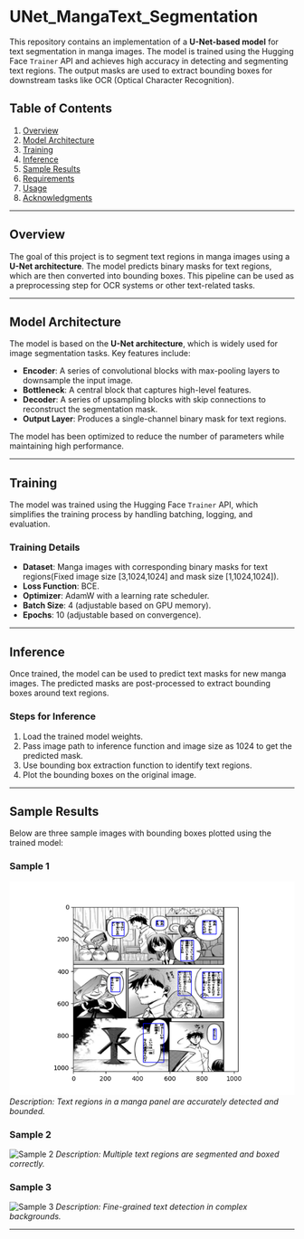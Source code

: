 # UNet_MangaText_Segmentation

This repository contains an implementation of a **U-Net-based model** for text segmentation in manga images. The model is trained using the Hugging Face `Trainer` API and achieves high accuracy in detecting and segmenting text regions. The output masks are used to extract bounding boxes for downstream tasks like OCR (Optical Character Recognition).

## Table of Contents
1. [Overview](#overview)
2. [Model Architecture](#model-architecture)
3. [Training](#training)
4. [Inference](#inference)
5. [Sample Results](#sample-results)
6. [Requirements](#requirements)
7. [Usage](#usage)
8. [Acknowledgments](#acknowledgments)

---

## Overview

The goal of this project is to segment text regions in manga images using a **U-Net architecture**. The model predicts binary masks for text regions, which are then converted into bounding boxes. This pipeline can be used as a preprocessing step for OCR systems or other text-related tasks.

---

## Model Architecture

The model is based on the **U-Net architecture**, which is widely used for image segmentation tasks. Key features include:
- **Encoder**: A series of convolutional blocks with max-pooling layers to downsample the input image.
- **Bottleneck**: A central block that captures high-level features.
- **Decoder**: A series of upsampling blocks with skip connections to reconstruct the segmentation mask.
- **Output Layer**: Produces a single-channel binary mask for text regions.

The model has been optimized to reduce the number of parameters while maintaining high performance.

---

## Training

The model was trained using the Hugging Face `Trainer` API, which simplifies the training process by handling batching, logging, and evaluation.

### Training Details
- **Dataset**: Manga images with corresponding binary masks for text regions(Fixed image size [3,1024,1024] and mask size [1,1024,1024]).
- **Loss Function**: BCE.
- **Optimizer**: AdamW with a learning rate scheduler.
- **Batch Size**: 4 (adjustable based on GPU memory).
- **Epochs**: 10 (adjustable based on convergence).

---

## Inference

Once trained, the model can be used to predict text masks for new manga images. The predicted masks are post-processed to extract bounding boxes around text regions.

### Steps for Inference
1. Load the trained model weights.
2. Pass image path to inference function and image size as 1024 to get the predicted mask.
3. Use bounding box extraction function to identify text regions.
4. Plot the bounding boxes on the original image.

---

## Sample Results

Below are three sample images with bounding boxes plotted using the trained model:

### Sample 1
![Sample 1](samples/Figure_1.png)
*Description: Text regions in a manga panel are accurately detected and bounded.*

### Sample 2
![Sample 2](images/Figure_2.png)
*Description: Multiple text regions are segmented and boxed correctly.*

### Sample 3
![Sample 3](images/Figure_3.png)
*Description: Fine-grained text detection in complex backgrounds.*

---
